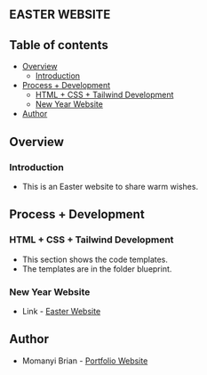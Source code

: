 ## EASTER WEBSITE

## Table of contents

- [Overview](#overview)
    - [Introduction](#introduction)
- [Process + Development](#process-+-development)
    - [HTML + CSS + Tailwind Development](#html-+-css+-tailwind-development)
    - [New Year Website](#new-year-website)
- [Author](#author)

## Overview

### Introduction
- This is an Easter website to share warm wishes.

## Process + Development

### HTML + CSS + Tailwind Development
- This section shows the code templates.
- The templates are in the folder blueprint.

### New Year Website
- Link - [Easter Website]()

## Author

- Momanyi Brian - [Portfolio Website](https://portfolio-momanyi-brian.vercel.app)